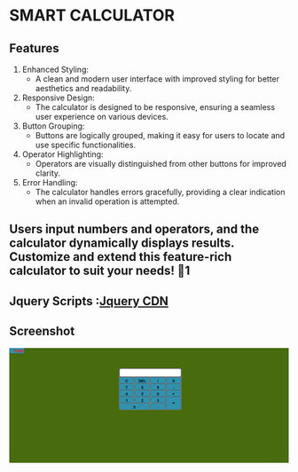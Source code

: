 # SMART CALCULATOR
## Features
1. Enhanced Styling: 
    -  A clean and modern user interface with improved styling for better aesthetics and readability.
2. Responsive Design: 
   -   The calculator is designed to be responsive, ensuring a seamless user experience on various devices.
3. Button Grouping: 
     - Buttons are logically grouped, making it easy for users to locate and use specific functionalities.
4. Operator Highlighting:
    - Operators are visually distinguished from other buttons for improved clarity.
5. Error Handling:
   - The calculator handles errors gracefully, providing a clear indication when an invalid operation is attempted.
## Users input numbers and operators, and the calculator dynamically displays results. Customize and extend this feature-rich calculator to suit your needs! 🌟1

## Jquery Scripts :[Jquery CDN](https://releases.jquery.com/)

## Screenshot
![Calculator](/calculator.png)
